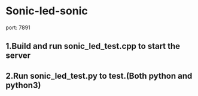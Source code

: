 # Sonic-led-sonic

port: 7891

## 1.Build and run sonic_led_test.cpp to start the server

## 2.Run sonic_led_test.py to test.(Both python and python3)